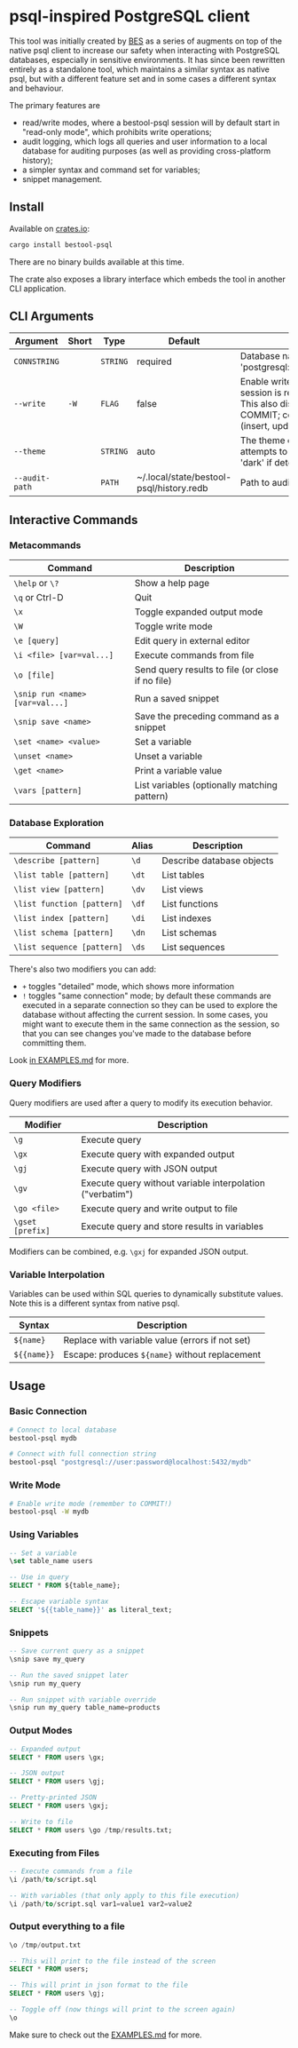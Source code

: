 # psql-inspired PostgreSQL client

This tool was initially created by [BES](https://bes.au) as a series of augments
on top of the native psql client to increase our safety when interacting with
PostgreSQL databases, especially in sensitive environments. It has since been
rewritten entirely as a standalone tool, which maintains a similar syntax as
native psql, but with a different feature set and in some cases a different
syntax and behaviour.

The primary features are
- read/write modes, where a bestool-psql session will by default start in "read-only mode", which prohibits write operations;
- audit logging, which logs all queries and user information to a local database for auditing purposes (as well as providing cross-platform history);
- a simpler syntax and command set for variables;
- snippet management.

## Install

Available on [crates.io](https://crates.io/crates/bestool-psql):

```bash
cargo install bestool-psql
```

There are no binary builds available at this time.

The crate also exposes a library interface which embeds the tool in another CLI application.

## CLI Arguments

| Argument | Short | Type | Default | Description |
|----------|-------|------|---------|-------------|
| `CONNSTRING` | | `STRING` | required | Database name or connection string (e.g., 'mydb' or 'postgresql://user:password@localhost:5432/dbname') |
| `--write` | `-W` | `FLAG` | false | Enable write mode for this session. By default the session is read-only. To enable writes, pass this flag. This also disables autocommit, so you need to issue a COMMIT; command whenever you perform a write (insert, update, etc), as an extra safety measure. |
| `--theme` | | `STRING` | auto | The theme of your terminal (light, dark, or auto). 'auto' attempts to detect terminal background, defaults to 'dark' if detection fails. |
| `--audit-path` | | `PATH` | ~/.local/state/bestool-psql/history.redb | Path to audit database |

## Interactive Commands

### Metacommands

| Command | Description |
|---------|-------------|
| `\help` or `\?` | Show a help page |
| `\q` or Ctrl-D | Quit |
| `\x` | Toggle expanded output mode |
| `\W` | Toggle write mode |
| `\e [query]` | Edit query in external editor |
| `\i <file> [var=val...]` | Execute commands from file |
| `\o [file]` | Send query results to file (or close if no file) |
| `\snip run <name> [var=val...]` | Run a saved snippet |
| `\snip save <name>` | Save the preceding command as a snippet |
| `\set <name> <value>` | Set a variable |
| `\unset <name>` | Unset a variable |
| `\get <name>` | Print a variable value |
| `\vars [pattern]` | List variables (optionally matching pattern) |

### Database Exploration

| Command | Alias | Description |
|---------|-------|-------------|
| `\describe [pattern]` | `\d` | Describe database objects |
| `\list table [pattern]` | `\dt` | List tables |
| `\list view [pattern]` | `\dv` | List views |
| `\list function [pattern]` | `\df` | List functions |
| `\list index [pattern]` | `\di` | List indexes |
| `\list schema [pattern]` | `\dn` | List schemas |
| `\list sequence [pattern]` | `\ds` | List sequences |

There's also two modifiers you can add:
- `+` toggles "detailed" mode, which shows more information
- `!` toggles "same connection" mode; by default these commands are executed
  in a separate connection so they can be used to explore the database without
  affecting the current session. In some cases, you might want to execute them
  in the same connection as the session, so that you can see changes you've
  made to the database before committing them.

Look [in EXAMPLES.md](./EXAMPLES.md#database-exploration) for more.

### Query Modifiers

Query modifiers are used after a query to modify its execution behavior.

| Modifier | Description |
|----------|-------------|
| `\g` | Execute query |
| `\gx` | Execute query with expanded output |
| `\gj` | Execute query with JSON output |
| `\gv` | Execute query without variable interpolation ("verbatim") |
| `\go <file>` | Execute query and write output to file |
| `\gset [prefix]` | Execute query and store results in variables |

Modifiers can be combined, e.g. `\gxj` for expanded JSON output.

### Variable Interpolation

Variables can be used within SQL queries to dynamically substitute values.
Note this is a different syntax from native psql.

| Syntax | Description |
|--------|-------------|
| `${name}` | Replace with variable value (errors if not set) |
| `${{name}}` | Escape: produces `${name}` without replacement |

## Usage

### Basic Connection

```bash
# Connect to local database
bestool-psql mydb

# Connect with full connection string
bestool-psql "postgresql://user:password@localhost:5432/mydb"
```

### Write Mode

```bash
# Enable write mode (remember to COMMIT!)
bestool-psql -W mydb
```

### Using Variables

```sql
-- Set a variable
\set table_name users

-- Use in query
SELECT * FROM ${table_name};

-- Escape variable syntax
SELECT '${{table_name}}' as literal_text;
```

### Snippets

```sql
-- Save current query as a snippet
\snip save my_query

-- Run the saved snippet later
\snip run my_query

-- Run snippet with variable override
\snip run my_query table_name=products
```

### Output Modes

```sql
-- Expanded output
SELECT * FROM users \gx;

-- JSON output
SELECT * FROM users \gj;

-- Pretty-printed JSON
SELECT * FROM users \gxj;

-- Write to file
SELECT * FROM users \go /tmp/results.txt;
```

### Executing from Files

```sql
-- Execute commands from a file
\i /path/to/script.sql

-- With variables (that only apply to this file execution)
\i /path/to/script.sql var1=value1 var2=value2
```

### Output everything to a file

```sql
\o /tmp/output.txt

-- This will print to the file instead of the screen
SELECT * FROM users;

-- This will print in json format to the file
SELECT * FROM users \gj;

-- Toggle off (now things will print to the screen again)
\o
```

Make sure to check out the [EXAMPLES.md](./EXAMPLES.md) for more.
